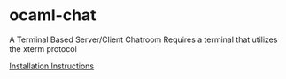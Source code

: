 # ocaml-chat
A Terminal Based Server/Client Chatroom
Requires a terminal that utilizes the xterm protocol


[Installation Instructions](INSTALL.md)
